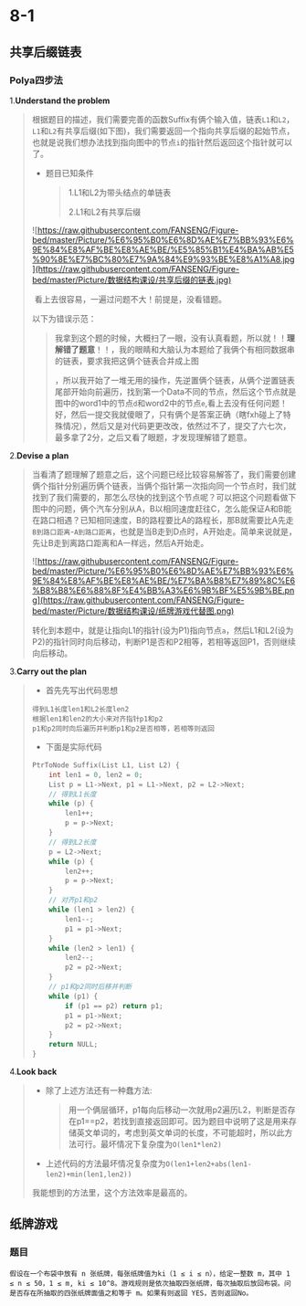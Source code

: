 # 8-1

## 共享后缀链表

### Polya四步法

1.**Understand the problem**

> ​		根据题目的描述，我们需要完善的函数Suffix有俩个输入值，链表`L1`和`L2`，`L1`和`L2`有共享后缀(如下图)，我们需要返回一个指向共享后缀的起始节点，也就是说我们想办法找到指向图中的节点`i`的指针然后返回这个指针就可以了。
>
> - 题目已知条件
>
>     > 1.L1和L2为带头结点的单链表
>     >
>     > 2.L1和L2有共享后缀
>
> ![https://raw.githubusercontent.com/FANSENG/Figure-bed/master/Picture/%E6%95%B0%E6%8D%AE%E7%BB%93%E6%9E%84%E8%AF%BE%E8%AE%BE/%E5%85%B1%E4%BA%AB%E5%90%8E%E7%BC%80%E7%9A%84%E9%93%BE%E8%A1%A8.jpg](https://raw.githubusercontent.com/FANSENG/Figure-bed/master/Picture/数据结构课设/共享后缀的链表.jpg)
>
> ​		看上去很容易，一遍过问题不大！前提是，没看错题。
>
> 以下为错误示范：
>
> > 我拿到这个题的时候，大概扫了一眼，没有认真看题，所以就！！**理解错了题意**！！，我的眼睛和大脑认为本题给了我俩个有相同数据串的链表，要求我把这俩个链表合并成上图
> >
> > ，所以我开始了一堆无用的操作，先逆置俩个链表，从俩个逆置链表尾部开始向前遍历，找到第一个Data不同的节点，然后这个节点就是图中的word1中的节点`d`和word2中的节点`e`,看上去没有任何问题！好，然后一提交我就傻眼了，只有俩个是答案正确（瞎fxh碰上了特殊情况），然后又是对代码更更改改，依然过不了，提交了六七次，最多拿了2分，之后又看了眼题，才发现理解错了题意。

2.**Devise a plan**

> ​		当看清了题理解了题意之后，这个问题已经比较容易解答了，我们需要创建俩个指针分别遍历俩个链表，当俩个指针第一次指向同一个节点时，我们就找到了我们需要的，那怎么尽快的找到这个节点呢？可以把这个问题看做下图中的问题，俩个汽车分别从A，B以相同速度赶往C，怎么能保证A和B能在路口相遇？已知相同速度，B的路程要比A的路程长，那B就需要比A先走`B到路口距离`-`A到路口距离`，也就是当B走到D点时，A开始走。简单来说就是，先让B走到离路口距离和A一样远，然后A开始走。
>
> ![https://raw.githubusercontent.com/FANSENG/Figure-bed/master/Picture/%E6%95%B0%E6%8D%AE%E7%BB%93%E6%9E%84%E8%AF%BE%E8%AE%BE/%E7%BA%B8%E7%89%8C%E6%B8%B8%E6%88%8F%E4%BB%A3%E6%9B%BF%E5%9B%BE.png](https://raw.githubusercontent.com/FANSENG/Figure-bed/master/Picture/数据结构课设/纸牌游戏代替图.png)
>
> ​		转化到本题中，就是让指向L1的指针(设为P1)指向节点`a`，然后L1和L2(设为P2)的指针同时向后移动，判断P1是否和P2相等，若相等返回P1，否则继续向后移动。

3.**Carry out the plan**

> - 首先先写出代码思想
>
> ```
> 得到L1长度len1和L2长度len2
> 根据len1和len2的大小来对齐指针p1和p2
> p1和p2同时向后遍历并判断p1和p2是否相等，若相等则返回
> ```
>
> - 下面是实际代码
>
> ```c
> PtrToNode Suffix(List L1, List L2) {
>     int len1 = 0, len2 = 0;
>     List p = L1->Next, p1 = L1->Next, p2 = L2->Next;
>     // 得到L1长度
>     while (p) {
>         len1++;
>         p = p->Next;
>     }
>     // 得到L2长度
>     p = L2->Next;
>     while (p) {
>         len2++;
>         p = p->Next;
>     }
>     // 对齐p1和p2
>     while (len1 > len2) {
>         len1--;
>         p1 = p1->Next;
>     }
>     while (len2 > len1) {
>         len2--;
>         p2 = p2->Next;
>     }
>     // p1和p2同时后移并判断
>     while (p1) {
>         if (p1 == p2) return p1;
>         p1 = p1->Next;
>         p2 = p2->Next;
>     }
>     return NULL;
> }
> ```

4.**Look back**

> - 除了上述方法还有一种蠢方法:
>
>     > 用一个俩层循环，p1每向后移动一次就用p2遍历L2，判断是否存在p1==p2，若找到直接返回即可。因为题目中说明了这是用来存储英文单词的，考虑到英文单词的长度，不可能超时，所以此方法可行。最坏情况下复杂度为`O(len1*len2)`
>
> - 上述代码的方法最坏情况复杂度为`O(len1+len2+abs(len1-len2)+min(len1,len2))`
>
> 我能想到的方法里，这个方法效率是最高的。

## 纸牌游戏

### 题目

	假设在一个布袋中放有 n 张纸牌，每张纸牌值为ki（1 ≤ i ≤ n），给定一整数 m，其中 1 ≤ n ≤ 50，1 ≤ m, ki ≤ 10^8。游戏规则是依次抽取四张纸牌，每次抽取后放回布袋。问是否存在所抽取的四张纸牌面值之和等于 m。如果有则返回 YES，否则返回No。